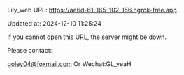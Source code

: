 Lily_web URL: https://ae6d-61-165-102-156.ngrok-free.app

Updated at: 2024-12-10 11:25:24

If you cannot open this URL, the server might be down.

Please contact: 

goley04@foxmail.com Or Wechat:GL_yeaH